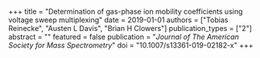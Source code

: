 +++
title = "Determination of gas-phase ion mobility coefficients using voltage sweep multiplexing"
date = 2019-01-01
authors = ["Tobias Reinecke", "Austen L Davis", "Brian H Clowers"]
publication_types = ["2"]
abstract = ""
featured = false
publication = "*Journal of The American Society for Mass Spectrometry*"
doi = "10.1007/s13361-019-02182-x"
+++

